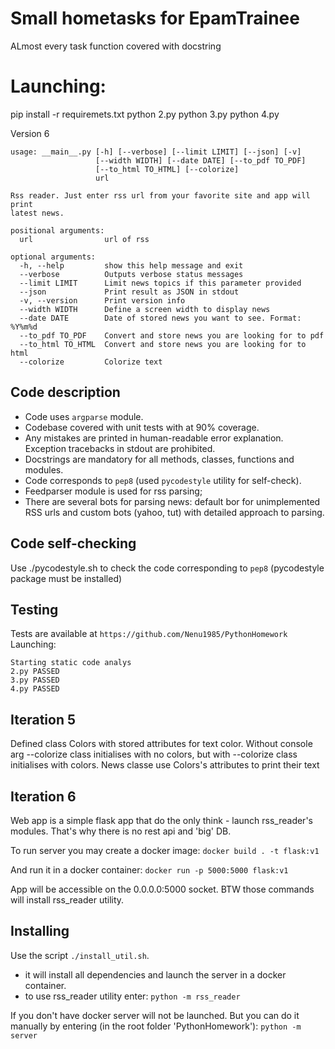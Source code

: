 # Small hometasks for EpamTrainee
ALmost every task function covered with docstring

# Launching:
pip install -r requiremets.txt
python 2.py
python 3.py
python 4.py

Version 6
```shell
usage: __main__.py [-h] [--verbose] [--limit LIMIT] [--json] [-v]
                   [--width WIDTH] [--date DATE] [--to_pdf TO_PDF]
                   [--to_html TO_HTML] [--colorize]
                   url

Rss reader. Just enter rss url from your favorite site and app will print
latest news.

positional arguments:
  url                url of rss

optional arguments:
  -h, --help         show this help message and exit
  --verbose          Outputs verbose status messages
  --limit LIMIT      Limit news topics if this parameter provided
  --json             Print result as JSON in stdout
  -v, --version      Print version info
  --width WIDTH      Define a screen width to display news
  --date DATE        Date of stored news you want to see. Format: %Y%m%d
  --to_pdf TO_PDF    Convert and store news you are looking for to pdf
  --to_html TO_HTML  Convert and store news you are looking for to html
  --colorize         Colorize text

```

## Code description
* Code uses `argparse` module.
* Codebase covered with unit tests with at 90% coverage.
* Any mistakes are printed in human-readable error explanation.
Exception tracebacks in stdout are prohibited.
* Docstrings are mandatory for all methods, classes, functions and modules.
* Code corresponds to `pep8` (used `pycodestyle` utility for self-check).
* Feedparser module is used for rss parsing;
* There are several bots for parsing news: default bor for unimplemented RSS urls and
    custom bots (yahoo, tut) with detailed approach to parsing.

## Code self-checking
Use ./pycodestyle.sh to check the code corresponding to `pep8`
(pycodestyle package must be installed)

## Testing
Tests are available at `https://github.com/Nenu1985/PythonHomework`
Launching:
```
Starting static code analys 
2.py PASSED
3.py PASSED
4.py PASSED
```
## Iteration 5
Defined class Colors with stored attributes for text color.
Without console arg --colorize class initialises with no colors,
but with --colorize class initialises with colors. News classe
use Colors's attributes to print their text

## Iteration 6
Web app is a simple flask app that do the only think - launch 
rss_reader's modules. That's why there is no rest api and 'big' DB.

To run server you may create a docker image:
`docker build . -t flask:v1`

And run it in a docker container:
`docker run -p 5000:5000 flask:v1`

App will be accessible on the 0.0.0.0:5000 socket.
BTW those commands will install rss_reader utility.

## Installing
Use the script `./install_util.sh`.
- it will install all dependencies and launch the server in a 
docker container.
- to use rss_reader utility enter:
`python -m rss_reader`

If you don't have docker server will not be launched. But you can do it 
manually by entering (in the root folder 'PythonHomework'):
`python -m server`

